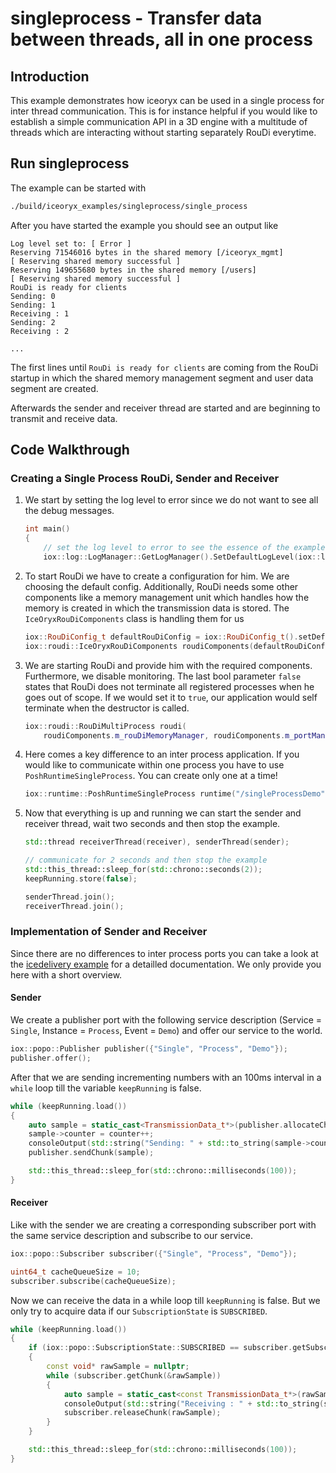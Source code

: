 # singleprocess - Transfer data between threads, all in one process

## Introduction

This example demonstrates how iceoryx can be used in a single process for 
inter thread communication. This is for instance helpful if you would like
to establish a simple communication API in a 3D engine with a multitude of 
threads which are interacting without starting separately RouDi everytime.

## Run singleprocess

The example can be started with 
```sh 
./build/iceoryx_examples/singleprocess/single_process
```

After you have started the example you should see an output like 
```
Log level set to: [ Error ]
Reserving 71546016 bytes in the shared memory [/iceoryx_mgmt]
[ Reserving shared memory successful ]
Reserving 149655680 bytes in the shared memory [/users]
[ Reserving shared memory successful ]
RouDi is ready for clients
Sending: 0
Sending: 1
Receiving : 1
Sending: 2
Receiving : 2

...
```

The first lines until `RouDi is ready for clients` are coming from the RouDi 
startup in which the shared memory management segment and user data segment are 
created.

Afterwards the sender and receiver thread are started and are beginning to 
transmit and receive data.

## Code Walkthrough

### Creating a Single Process RouDi, Sender and Receiver

 1. We start by setting the log level to error since we do not want to see all the
    debug messages.

    ```cpp
    int main()
    {
        // set the log level to error to see the essence of the example
        iox::log::LogManager::GetLogManager().SetDefaultLogLevel(iox::log::LogLevel::kError);
    ```
 
 2. To start RouDi we have to create a configuration for him. We are choosing the 
    default config. Additionally, RouDi needs some other components like a memory 
    management unit which handles how the memory is created in which the transmission
    data is stored. The `IceOryxRouDiComponents` class is handling them for us
    ```cpp
    iox::RouDiConfig_t defaultRouDiConfig = iox::RouDiConfig_t().setDefaults();
    iox::roudi::IceOryxRouDiComponents roudiComponents(defaultRouDiConfig);
    ```

 3. We are starting RouDi and provide him with the required components. Furthermore, we 
    disable monitoring. The last bool parameter `false` states that RouDi does not 
    terminate all registered processes when he goes out of scope. If we would set it 
    to `true`, our application would self terminate when the destructor is called.
    ```cpp
    iox::roudi::RouDiMultiProcess roudi(
        roudiComponents.m_rouDiMemoryManager, roudiComponents.m_portManager, iox::roudi::MonitoringMode::OFF, false);
    ```

 4. Here comes a key difference to an inter process application. If you would like 
    to communicate within one process you have to use `PoshRuntimeSingleProcess`.
    You can create only one at a time!
    ```cpp
    iox::runtime::PoshRuntimeSingleProcess runtime("/singleProcessDemo");
    ```

 5. Now that everything is up and running we can start the sender and receiver 
    thread, wait two seconds and then stop the example.
    ```cpp
    std::thread receiverThread(receiver), senderThread(sender);

    // communicate for 2 seconds and then stop the example
    std::this_thread::sleep_for(std::chrono::seconds(2));
    keepRunning.store(false);

    senderThread.join();
    receiverThread.join();
    ```

### Implementation of Sender and Receiver
Since there are no differences to inter process ports you can take a look at the
[icedelivery example](../icedelivery) for a detailled documentation. We only provide 
you here with a short overview.

#### Sender 
We create a publisher port with the following service description 
(Service = `Single`, Instance = `Process`, Event = `Demo`) and offer our service 
to the world.
```cpp
iox::popo::Publisher publisher({"Single", "Process", "Demo"});
publisher.offer();
```
After that we are sending 
incrementing numbers with an 100ms interval in a `while` loop till the 
variable `keepRunning` is false.
```cpp
while (keepRunning.load())
{
    auto sample = static_cast<TransmissionData_t*>(publisher.allocateChunk(sizeof(TransmissionData_t)));
    sample->counter = counter++;
    consoleOutput(std::string("Sending: " + std::to_string(sample->counter)));
    publisher.sendChunk(sample);

    std::this_thread::sleep_for(std::chrono::milliseconds(100));
}
```

#### Receiver 
Like with the sender we are creating a corresponding subscriber port with the 
same service description and subscribe to our service.
```cpp
iox::popo::Subscriber subscriber({"Single", "Process", "Demo"});

uint64_t cacheQueueSize = 10;
subscriber.subscribe(cacheQueueSize);
```
Now we can receive the data in a while loop till `keepRunning` is false. But we 
only try to acquire data if our `SubscriptionState` is `SUBSCRIBED`.
```cpp
while (keepRunning.load())
{
    if (iox::popo::SubscriptionState::SUBSCRIBED == subscriber.getSubscriptionState())
    {
        const void* rawSample = nullptr;
        while (subscriber.getChunk(&rawSample))
        {
            auto sample = static_cast<const TransmissionData_t*>(rawSample);
            consoleOutput(std::string("Receiving : " + std::to_string(sample->counter)));
            subscriber.releaseChunk(rawSample);
        }
    }

    std::this_thread::sleep_for(std::chrono::milliseconds(100));
}
```
